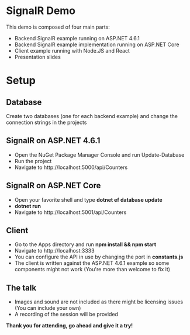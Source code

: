 # SignalR Demo

This demo is composed of four main parts:

- Backend SignalR example running on ASP.NET 4.6.1
- Backend SignalR example implementation running on ASP.NET Core
- Client example running with Node.JS and React
 - Presentation slides

# Setup

## Database
Create two databases (one for each backend example) and change the connection strings in the projects

## SignalR on ASP.NET 4.6.1
- Open the NuGet Package Manager Console and run Update-Database
- Run the project
- Navigate to http://localhost:5000/api/Counters

## SignalR on ASP.NET Core
- Open your favorite shell and type __dotnet ef database update__
- __dotnet run__
- Navigate to http://localhost:5001/api/Counters

## Client
- Go to the Apps directory and run __npm install && npm start__
- Navigate to http://localhost:3333
- You can configure the API in use by changing the port in __constants.js__
- The client is written against the ASP.NET 4.6.1 example so some components might not work (You're more than welcome to fix it)

## The talk
- Images and sound are not included as there might be licensing issues (You can include your own)
- A recording of the session will be provided

__Thank you for attending, go ahead and give it a try!__
